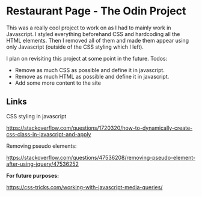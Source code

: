 # Restaurant Page - The Odin Project

This was a really cool project to work on as I had to mainly work in Javascript. I styled everything beforehand CSS and hardcoding all the HTML elements. Then I removed all of them and made them appear using only Javascript (outside of the CSS styling which I left). 

I plan on revisiting this project at some point in the future. Todos:

* Remove as much CSS as possible and define it in javascript.
* Remove as much HTML as possible and define it in javascript.
* Add some more content to the site

## Links

CSS styling in javascript

https://stackoverflow.com/questions/1720320/how-to-dynamically-create-css-class-in-javascript-and-apply



Removing pseudo elements: 

https://stackoverflow.com/questions/47536208/removing-pseudo-element-after-using-jquery/47536252



**For future purposes:**

https://css-tricks.com/working-with-javascript-media-queries/